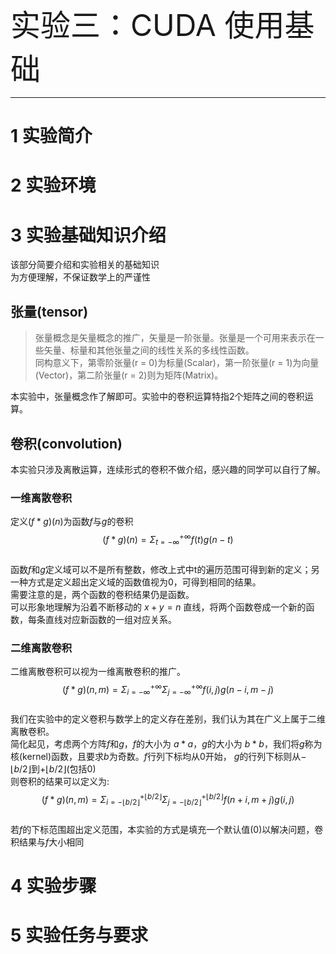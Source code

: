 <font size=10>实验三：CUDA 使用基础</font>

---

# 1 实验简介



# 2 实验环境



# 3 实验基础知识介绍
该部分简要介绍和实验相关的基础知识  
为方便理解，不保证数学上的严谨性  
## 张量(tensor)
> 张量概念是矢量概念的推广，矢量是一阶张量。张量是一个可用来表示在一些矢量、标量和其他张量之间的线性关系的多线性函数。  
> 同构意义下，第零阶张量(r = 0)为标量(Scalar)，第一阶张量(r = 1)为向量 (Vector)，第二阶张量(r = 2)则为矩阵(Matrix)。  

本实验中，张量概念作了解即可。实验中的卷积运算特指2个矩阵之间的卷积运算。  
## 卷积(convolution)
本实验只涉及离散运算，连续形式的卷积不做介绍，感兴趣的同学可以自行了解。  
### 一维离散卷积
定义$\left(f*g\right)\left(n\right)$为函数$f$与$g$的卷积  
$$\left(f*g\right)\left(n\right)=\Sigma_{t=-\infty}^{+\infty}f\left(t\right)g\left(n-t\right)$$  
函数$f$和$g$定义域可以不是所有整数，修改上式中t的遍历范围可得到新的定义；另一种方式是定义超出定义域的函数值视为0，可得到相同的结果。  
需要注意的是，两个函数的卷积结果仍是函数。  
可以形象地理解为沿着不断移动的 $x+y=n$ 直线，将两个函数卷成一个新的函数，每条直线对应新函数的一组对应关系。
### 二维离散卷积
二维离散卷积可以视为一维离散卷积的推广。  
$$\left(f*g\right)\left(n,m\right)=\Sigma_{i=-\infty}^{+\infty}\Sigma_{j=-\infty}^{+\infty}f\left(i,j\right)g\left(n-i,m-j\right)$$  
我们在实验中的定义卷积与数学上的定义存在差别，我们认为其在广义上属于二维离散卷积。  
简化起见，考虑两个方阵$f$和$g$，$f$的大小为 $a*a$，$g$的大小为 $b*b$，我们将$g$称为核(kernel)函数，且要求$b$为奇数。$f$行列下标均从0开始，
$g$的行列下标则从$-\lfloor b/2\rfloor$到$+\lfloor b/2\rfloor$(包括0)  
则卷积的结果可以定义为:  
$$\left(f*g\right)\left(n,m\right)=\Sigma_{i=-\lfloor b/2\rfloor}^{+\lfloor b/2\rfloor}\Sigma_{j=-\lfloor b/2\rfloor}^{+\lfloor b/2\rfloor}f\left(n+i,m+j\right)g\left(i,j\right)$$  
若$f$的下标范围超出定义范围，本实验的方式是填充一个默认值(0)以解决问题，卷积结果与$f$大小相同

# 4 实验步骤



# 5 实验任务与要求

